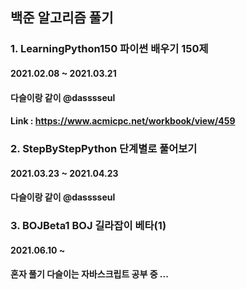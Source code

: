 ## 백준 알고리즘 풀기

### 1. LearningPython150 파이썬 배우기 150제
#### 2021.02.08 ~ 2021.03.21
#### 다슬이랑 같이 @dasssseul
#### Link : https://www.acmicpc.net/workbook/view/459

### 2. StepByStepPython 단계별로 풀어보기
#### 2021.03.23 ~ 2021.04.23
#### 다슬이랑 같이 @dasssseul

### 3. BOJBeta1 BOJ 길라잡이 베타(1)
#### 2021.06.10 ~
#### 혼자 풀기 다슬이는 자바스크립트 공부 중 ...
